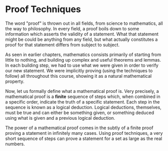# Proof Techniques

The word "proof" is thrown out in all fields, from science to mathematics, all the way to philosophy. In every field, a proof boils down to some information which asserts the validity of a statement. What that statement might be could be anything from any field, but what actually constitutes a proof for that statement differs from subject to subject.

As seen in earlier chapters, mathematics consists primarily of starting from little to nothing, and building up complex and useful theorems and lemmas. In each building step, we had to use what we were given in order to verify our new statement. We were implicitly proving (using the techniques to follow) all throughout this course, showing it as a natural mathematical property. 

Now, let us formally define what a mathematical proof is. Very precisely, a mathematical proof is a **finite** sequence of steps which, when combined in a specific order, indicate the truth of a specific statement. Each step in the sequence is known as a logical deduction. Logical deductions, themselves, must be true and can either be something given, or something deduced using what is given and a previous logical deduction.

The power of a mathematical proof comes in the subtly of a finite proof proving a statement in infinitely many cases. Using proof techniques, a very short sequence of steps can prove a statement for a set as large as the real numbers.